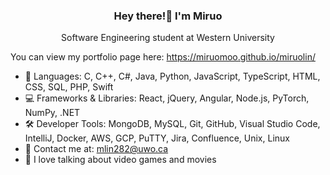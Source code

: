 <h3 align="center">Hey there!👋 I'm Miruo</h3>
<p align="center">Software Engineering student at Western University</p>

You can view my portfolio page here: https://miruomoo.github.io/miruolin/


- 💬 Languages: C, C++, C#, Java, Python, JavaScript, TypeScript, HTML, CSS, SQL, PHP, Swift
- 💻 Frameworks & Libraries: React, jQuery, Angular, Node.js, PyTorch, NumPy, .NET
- 🛠️ Developer Tools:  MongoDB, MySQL, Git, GitHub, Visual Studio Code, IntelliJ, Docker, AWS, GCP, PuTTY, Jira,
Confluence, Unix, Linux
- 📧 Contact me at: mlin282@uwo.ca
- 👾 I love talking about video games and movies


